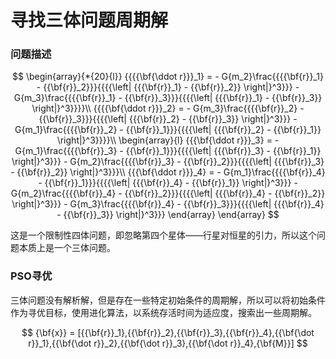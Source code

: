 # 寻找三体问题周期解

### 问题描述

$$
\begin{array}{*{20}{l}}
{{{{\bf{\ddot r}}}_1} =  - G{m_2}\frac{{{{\bf{r}}_1} - {{\bf{r}}_2}}}{{{{\left| {{{\bf{r}}_1} - {{\bf{r}}_2}} \right|}^3}}} - G{m_3}\frac{{{{\bf{r}}_1} - {{\bf{r}}_3}}}{{{{\left| {{{\bf{r}}_1} - {{\bf{r}}_3}} \right|}^3}}}}\\
{{{{\bf{\ddot r}}}_2} =  - G{m_3}\frac{{{{\bf{r}}_2} - {{\bf{r}}_3}}}{{{{\left| {{{\bf{r}}_2} - {{\bf{r}}_3}} \right|}^3}}} - G{m_1}\frac{{{{\bf{r}}_2} - {{\bf{r}}_1}}}{{{{\left| {{{\bf{r}}_2} - {{\bf{r}}_1}} \right|}^3}}}}\\
\begin{array}{l}
{{{\bf{\ddot r}}}_3} =  - G{m_1}\frac{{{{\bf{r}}_3} - {{\bf{r}}_1}}}{{{{\left| {{{\bf{r}}_3} - {{\bf{r}}_1}} \right|}^3}}} - G{m_2}\frac{{{{\bf{r}}_3} - {{\bf{r}}_2}}}{{{{\left| {{{\bf{r}}_3} - {{\bf{r}}_2}} \right|}^3}}}\\
{{{\bf{\ddot r}}}_4} =  - G{m_1}\frac{{{{\bf{r}}_4} - {{\bf{r}}_1}}}{{{{\left| {{{\bf{r}}_4} - {{\bf{r}}_1}} \right|}^3}}} - G{m_2}\frac{{{{\bf{r}}_4} - {{\bf{r}}_2}}}{{{{\left| {{{\bf{r}}_4} - {{\bf{r}}_2}} \right|}^3}}} - G{m_3}\frac{{{{\bf{r}}_4} - {{\bf{r}}_3}}}{{{{\left| {{{\bf{r}}_4} - {{\bf{r}}_3}} \right|}^3}}}
\end{array}
\end{array}
$$

这是一个限制性四体问题，即忽略第四个星体——行星对恒星的引力，所以这个问题本质上是一个三体问题。

### PSO寻优

三体问题没有解析解，但是存在一些特定初始条件的周期解，所以可以将初始条件作为寻优目标，使用进化算法，以系统存活时间为适应度，搜索出一些周期解。


$$
{\bf{x}} = [{{\bf{r}}_1},{{\bf{r}}_2},{{\bf{r}}_3},{{\bf{r}}_4},{{\bf{\dot r}}_1},{{\bf{\dot r}}_2},{{\bf{\dot r}}_3},{{\bf{\dot r}}_4},{\bf{M}}]
$$
